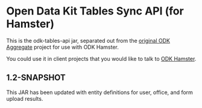 # Open Data Kit Tables Sync API (for Hamster)

This is the odk-tables-api jar, separated out from the [original ODK Aggregate](https://github.com/opendatakit/aggregate) project for use with ODK Hamster.

You could use it in client projects that you would like to talk to [ODK Hamster](https://github.com/benetech/odk-hamster).

## 1.2-SNAPSHOT

This JAR has been updated with entity definitions for user, office, and form upload results.

